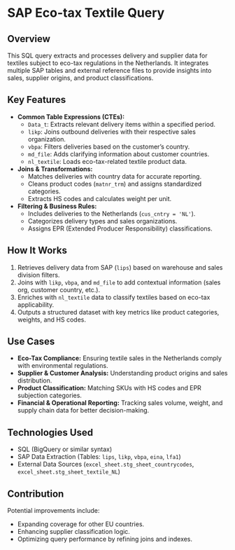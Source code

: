 # SAP Eco-tax Textile Query

## Overview
This SQL query extracts and processes delivery and supplier data for textiles subject to eco-tax regulations in the Netherlands. It integrates multiple SAP tables and external reference files to provide insights into sales, supplier origins, and product classifications.

## Key Features
- **Common Table Expressions (CTEs):**
  - `Data_t`: Extracts relevant delivery items within a specified period.
  - `likp`: Joins outbound deliveries with their respective sales organization.
  - `vbpa`: Filters deliveries based on the customer’s country.
  - `md_file`: Adds clarifying information about customer countries.
  - `nl_textile`: Loads eco-tax-related textile product data.
- **Joins & Transformations:**
  - Matches deliveries with country data for accurate reporting.
  - Cleans product codes (`matnr_trm`) and assigns standardized categories.
  - Extracts HS codes and calculates weight per unit.
- **Filtering & Business Rules:**
  - Includes deliveries to the Netherlands (`cus_cntry = 'NL'`).
  - Categorizes delivery types and sales organizations.
  - Assigns EPR (Extended Producer Responsibility) classifications.

## How It Works
1. Retrieves delivery data from SAP (`lips`) based on warehouse and sales division filters.
2. Joins with `likp`, `vbpa`, and `md_file` to add contextual information (sales org, customer country, etc.).
3. Enriches with `nl_textile` data to classify textiles based on eco-tax applicability.
4. Outputs a structured dataset with key metrics like product categories, weights, and HS codes.

## Use Cases
- **Eco-Tax Compliance:** Ensuring textile sales in the Netherlands comply with environmental regulations.
- **Supplier & Customer Analysis:** Understanding product origins and sales distribution.
- **Product Classification:** Matching SKUs with HS codes and EPR subjection categories.
- **Financial & Operational Reporting:** Tracking sales volume, weight, and supply chain data for better decision-making.

## Technologies Used
- SQL (BigQuery or similar syntax)
- SAP Data Extraction (Tables: `lips`, `likp`, `vbpa`, `eina`, `lfa1`)
- External Data Sources (`excel_sheet.stg_sheet_countrycodes`, `excel_sheet.stg_sheet_textile_NL`)

## Contribution
Potential improvements include:
- Expanding coverage for other EU countries.
- Enhancing supplier classification logic.
- Optimizing query performance by refining joins and indexes.
